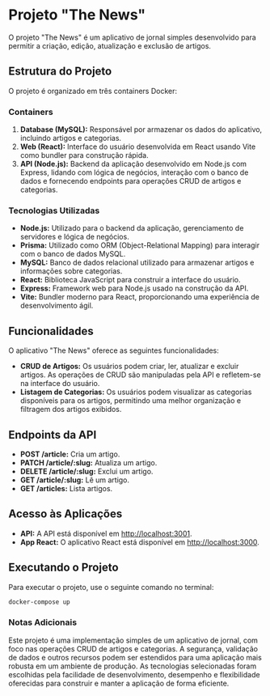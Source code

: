 # Projeto "The News"

O projeto "The News" é um aplicativo de jornal simples desenvolvido para permitir a criação, edição, atualização e exclusão de artigos.

## Estrutura do Projeto

O projeto é organizado em três containers Docker:

### Containers

1. **Database (MySQL):** Responsável por armazenar os dados do aplicativo, incluindo artigos e categorias.
2. **Web (React):** Interface do usuário desenvolvida em React usando Vite como bundler para construção rápida.
3. **API (Node.js):** Backend da aplicação desenvolvido em Node.js com Express, lidando com lógica de negócios, interação com o banco de dados e fornecendo endpoints para operações CRUD de artigos e categorias.

### Tecnologias Utilizadas

- **Node.js:** Utilizado para o backend da aplicação, gerenciamento de servidores e lógica de negócios.
- **Prisma:** Utilizado como ORM (Object-Relational Mapping) para interagir com o banco de dados MySQL.
- **MySQL:** Banco de dados relacional utilizado para armazenar artigos e informações sobre categorias.
- **React:** Biblioteca JavaScript para construir a interface do usuário.
- **Express:** Framework web para Node.js usado na construção da API.
- **Vite:** Bundler moderno para React, proporcionando uma experiência de desenvolvimento ágil.

## Funcionalidades

O aplicativo "The News" oferece as seguintes funcionalidades:

- **CRUD de Artigos:** Os usuários podem criar, ler, atualizar e excluir artigos. As operações de CRUD são manipuladas pela API e refletem-se na interface do usuário.
- **Listagem de Categorias:** Os usuários podem visualizar as categorias disponíveis para os artigos, permitindo uma melhor organização e filtragem dos artigos exibidos.

## Endpoints da API

- **POST /article:** Cria um artigo.
- **PATCH /article/:slug:** Atualiza um artigo.
- **DELETE /article/:slug:** Exclui um artigo.
- **GET /article/:slug:** Lê um artigo.
- **GET /articles:** Lista artigos.

## Acesso às Aplicações

- **API:** A API está disponível em [http://localhost:3001](http://localhost:3001).
- **App React:** O aplicativo React está disponível em [http://localhost:3000](http://localhost:3000).

## Executando o Projeto

Para executar o projeto, use o seguinte comando no terminal:

```bash
docker-compose up
```


### Notas Adicionais
Este projeto é uma implementação simples de um aplicativo de jornal, com foco nas operações CRUD de artigos e categorias. A segurança, validação de dados e outros recursos podem ser estendidos para uma aplicação mais robusta em um ambiente de produção.
As tecnologias selecionadas foram escolhidas pela facilidade de desenvolvimento, desempenho e flexibilidade oferecidas para construir e manter a aplicação de forma eficiente.